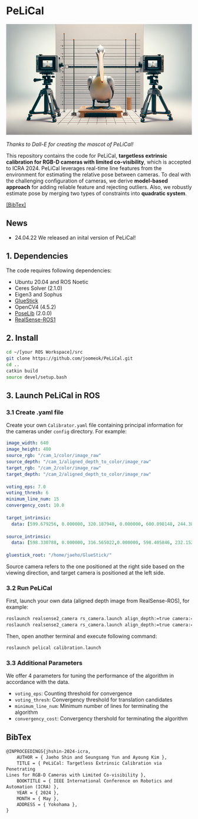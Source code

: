 # PeLiCal
<p>
   <img src="./rgbd-cal/assets/PeLiCal.png" width="600" height="300">
</p>
<p>
    <em>Thanks to Dall-E for creating the mascot of PeLiCal!</em>
</p>

This repository contains the code for PeLiCal, **targetless extrinsic calibration for RGB-D cameras with limited co-visibility**, which is accepted to ICRA 2024. PeLiCal leverages real-time line features from the environment for estimating the relative pose between cameras. To deal with the challenging configuration of cameras, we derive **model-based approach** for adding reliable feature and rejecting outliers. Also, we robustly estimate pose by merging two types of constraints into **quadratic system**. 





[[BibTex]](#bibtex)

## News
- 24.04.22 We released an inital version of PeLiCal! 

## 1. Dependencies
The code requires following dependencies:
- Ubuntu 20.04 and ROS Noetic
- Ceres Solver (2.1.0)
- Eigen3 and Sophus
- [GlueStick](https://github.com/cvg/GlueStick) 
- OpenCV4 (4.5.2)
- [PoseLib](https://github.com/PoseLib/PoseLib) (2.0.0)
- [RealSense-ROS1](https://github.com/IntelRealSense/realsense-ros/tree/ros1-legacy)
## 2. Install

```bash
cd ~/[your ROS Workspace]/src
git clone https://github.com/joomeok/PeLiCal.git
cd ..
catkin build
source devel/setup.bash
```

## 3. Launch PeLiCal in ROS
### 3.1 Create .yaml file
Create your own `Calibrator.yaml` file containing principal information for the cameras under `config` directory. For example:
```yaml
image_width: 640
image_height: 480
source_rgb: "/cam_1/color/image_raw"
source_depth: "/cam_1/aligned_depth_to_color/image_raw"
target_rgb: "/cam_2/color/image_raw"
target_depth: "/cam_2/aligned_depth_to_color/image_raw"

voting_eps: 7.0
voting_thresh: 6
minimum_line_num: 15
convergency_cost: 10.0

target_intrinsic: 
  data: [599.679256, 0.000000, 320.187940, 0.000000, 600.098148, 244.389703,0,0,1]

source_intrinsic:
  data: [598.330788, 0.000000, 316.565022,0.000000, 598.405846, 232.152461,0,0,1]

gluestick_root: "/home/jaeho/GlueStick/"
```

Source camera refers to the one positioned at the right side based on the viewing direction, and target camera is positioned at the left side.


### 3.2 Run PeLiCal
First, launch your own data (aligned depth image from RealSense-ROS), for example:

```bash
roslaunch realsense2_camera rs_camera.launch align_depth:=true camera:=cam_1 serial_no:=<serial number of the first camera>
roslaunch realsense2_camera rs_camera.launch align_depth:=true camera:=cam_2 serial_no:=<serial number of the second camera>
```
Then, open another terminal and execute following command:


```bash
roslaunch pelical calibration.launch
```
### 3.3 Additional Parameters
We offer 4 parameters for tuning the performance of the algorithm in accordance with the data.
 - `voting_eps`: Counting threshold for convergence 
 - `voting_thresh`: Convergency threshold for translation candidates
 - `minimum_line_num`: Minimum number of lines for terminating the algorithm
 - `convergency_cost`: Convergency thershold for terminating the algorithm

## BibTex
```
@INPROCEEDINGS{jhshin-2024-icra,  
    AUTHOR = { Jaeho Shin and Seungsang Yun and Ayoung Kim },  
    TITLE = { PeLiCal: Targetless Extrinsic Calibration via Penetrating
Lines for RGB-D Cameras with Limited Co-visibility },  
    BOOKTITLE = { IEEE International Conference on Robotics and Automation (ICRA) },  
    YEAR = { 2024 },  
    MONTH = { May },  
    ADDRESS = { Yokohama },  
}
```

